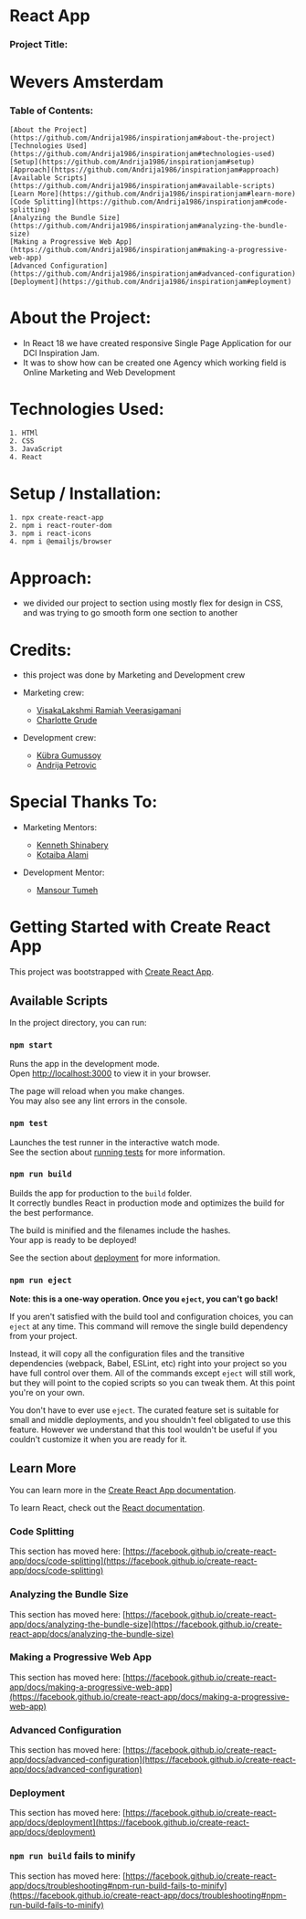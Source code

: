 # React App


### Project Title: 
  # Wevers Amsterdam


### Table of Contents:
    [About the Project](https://github.com/Andrija1986/inspirationjam#about-the-project)
    [Technologies Used](https://github.com/Andrija1986/inspirationjam#technologies-used)
    [Setup](https://github.com/Andrija1986/inspirationjam#setup)
    [Approach](https://github.com/Andrija1986/inspirationjam#approach)
    [Available Scripts](https://github.com/Andrija1986/inspirationjam#available-scripts)
    [Learn More](https://github.com/Andrija1986/inspirationjam#learn-more)
    [Code Splitting](https://github.com/Andrija1986/inspirationjam#code-splitting)
    [Analyzing the Bundle Size](https://github.com/Andrija1986/inspirationjam#analyzing-the-bundle-size)
    [Making a Progressive Web App](https://github.com/Andrija1986/inspirationjam#making-a-progressive-web-app)
    [Advanced Configuration](https://github.com/Andrija1986/inspirationjam#advanced-configuration)
    [Deployment](https://github.com/Andrija1986/inspirationjam#eployment)
 
# About the Project:

- In React 18 we have created responsive Single Page Application for our DCI Inspiration Jam.
- It was to show how can be created one Agency which working field is Online Marketing and Web Development


# Technologies Used:

    1. HTMl
    2. CSS
    3. JavaScript
    4. React


# Setup / Installation:

    1. npx create-react-app
    2. npm i react-router-dom
    3. npm i react-icons
    4. npm i @emailjs/browser

# Approach:
    
- we divided our project to section using mostly flex for design in CSS, and was trying to go smooth form one section to another

# Credits:

- this project was done by Marketing and Development crew

- Marketing crew: 
    * [VisakaLakshmi Ramiah Veerasigamani](https://www.linkedin.com/in/visakalakshmi-ramiah-veerasigamani-737150238/)
    * [Charlotte Grude](https://www.linkedin.com/in/charlotte-grude-a69542a2/)

- Development crew: 
    * [Kübra Gumussoy](https://github.com/Adanurk)
    * [Andrija Petrovic](https://github.com/Andrija1986)

# Special Thanks To:

- Marketing Mentors: 
    * [Kenneth Shinabery](https://www.linkedin.com/in/kshinabery/)
    * [Kotaiba Alami](https://www.google.com)

- Development Mentor: 
    * [Mansour Tumeh](https://www.linkedin.com/in/mansour-t-0028b921)

# Getting Started with Create React App

This project was bootstrapped with [Create React App](https://github.com/facebook/create-react-app).

## Available Scripts

In the project directory, you can run:

### `npm start`

Runs the app in the development mode.\
Open [http://localhost:3000](http://localhost:3000) to view it in your browser.

The page will reload when you make changes.\
You may also see any lint errors in the console.

### `npm test`

Launches the test runner in the interactive watch mode.\
See the section about [running tests](https://facebook.github.io/create-react-app/docs/running-tests) for more information.

### `npm run build`

Builds the app for production to the `build` folder.\
It correctly bundles React in production mode and optimizes the build for the best performance.

The build is minified and the filenames include the hashes.\
Your app is ready to be deployed!

See the section about [deployment](https://facebook.github.io/create-react-app/docs/deployment) for more information.

### `npm run eject`

**Note: this is a one-way operation. Once you `eject`, you can't go back!**

If you aren't satisfied with the build tool and configuration choices, you can `eject` at any time. This command will remove the single build dependency from your project.

Instead, it will copy all the configuration files and the transitive dependencies (webpack, Babel, ESLint, etc) right into your project so you have full control over them. All of the commands except `eject` will still work, but they will point to the copied scripts so you can tweak them. At this point you're on your own.

You don't have to ever use `eject`. The curated feature set is suitable for small and middle deployments, and you shouldn't feel obligated to use this feature. However we understand that this tool wouldn't be useful if you couldn't customize it when you are ready for it.

## Learn More

You can learn more in the [Create React App documentation](https://facebook.github.io/create-react-app/docs/getting-started).

To learn React, check out the [React documentation](https://reactjs.org/).

### Code Splitting

This section has moved here: [https://facebook.github.io/create-react-app/docs/code-splitting](https://facebook.github.io/create-react-app/docs/code-splitting)

### Analyzing the Bundle Size

This section has moved here: [https://facebook.github.io/create-react-app/docs/analyzing-the-bundle-size](https://facebook.github.io/create-react-app/docs/analyzing-the-bundle-size)

### Making a Progressive Web App

This section has moved here: [https://facebook.github.io/create-react-app/docs/making-a-progressive-web-app](https://facebook.github.io/create-react-app/docs/making-a-progressive-web-app)

### Advanced Configuration

This section has moved here: [https://facebook.github.io/create-react-app/docs/advanced-configuration](https://facebook.github.io/create-react-app/docs/advanced-configuration)

### Deployment

This section has moved here: [https://facebook.github.io/create-react-app/docs/deployment](https://facebook.github.io/create-react-app/docs/deployment)

### `npm run build` fails to minify

This section has moved here: [https://facebook.github.io/create-react-app/docs/troubleshooting#npm-run-build-fails-to-minify](https://facebook.github.io/create-react-app/docs/troubleshooting#npm-run-build-fails-to-minify)
